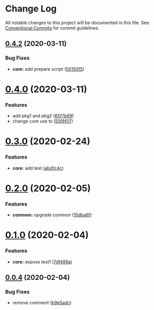 # Change Log

All notable changes to this project will be documented in this file.
See [Conventional Commits](https://conventionalcommits.org) for commit guidelines.

## [0.4.2](https://github.com/why520crazy/ts-mono/compare/v0.4.1...v0.4.2) (2020-03-11)


### Bug Fixes

* **core:** add prepare script ([50155f5](https://github.com/why520crazy/ts-mono/commit/50155f51788a6c9880765314116f5b67e5ff654b))





# [0.4.0](https://github.com/why520crazy/ts-mono/compare/v0.3.0...v0.4.0) (2020-03-11)


### Features

* add pkg1 and pkg2 ([65f7b69](https://github.com/why520crazy/ts-mono/commit/65f7b690807e20bbbdea829c69393a5af4fd2254))
* change core use ts ([55f8f07](https://github.com/why520crazy/ts-mono/commit/55f8f0740aa656274b742703356c47e57eb01bab))





# [0.3.0](https://github.com/why520crazy/ts-mono/compare/v0.2.0...v0.3.0) (2020-02-24)


### Features

* **core:** add test ([abd1c4c](https://github.com/why520crazy/ts-mono/commit/abd1c4c769f648388edb22f24dd2e4ab8d675d1b))





# [0.2.0](https://github.com/why520crazy/ts-mono/compare/v0.1.0...v0.2.0) (2020-02-05)


### Features

* **common:** upgrade common ([15dba6f](https://github.com/why520crazy/ts-mono/commit/15dba6fc8e475a0c355280cdb65b22af2f2ab4f2))





# [0.1.0](https://github.com/why520crazy/ts-mono/compare/v0.0.5...v0.1.0) (2020-02-04)


### Features

* **core:** expose test1 ([7df499a](https://github.com/why520crazy/ts-mono/commit/7df499a8ff698fdb57432ee9e0016f9a8b0e8a9e))





## [0.0.4](https://github.com/why520crazy/ts-mono/compare/v0.0.3...v0.0.4) (2020-02-04)


### Bug Fixes

* remove comment ([b9e5adc](https://github.com/why520crazy/ts-mono/commit/b9e5adcc56169e4017225fb570f9465564b63c6f))
